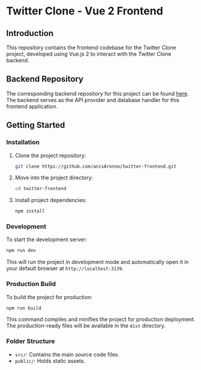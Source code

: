 # Twitter Clone - Vue 2 Frontend

## Introduction

This repository contains the frontend codebase for the Twitter Clone project, developed using Vue.js 2 to interact with the Twitter Clone backend.

## Backend Repository

The corresponding backend repository for this project can be found [here](https://github.com/anisAronno/twitter-backend). The backend serves as the API provider and database handler for this frontend application.

## Getting Started

### Installation

1. Clone the project repository:

   ```bash
   git clone https://github.com/anisAronno/twitter-frontend.git
   ```

2. Move into the project directory:

   ```bash
   cd twitter-frontend
   ```

3. Install project dependencies:

   ```bash
   npm install
   ```

### Development

To start the development server:

```bash
npm run dev
```

This will run the project in development mode and automatically open it in your default browser at `http://localhost:3139`.

### Production Build

To build the project for production:

```bash
npm run build
```

This command compiles and minifies the project for production deployment. The production-ready files will be available in the `dist` directory.

### Folder Structure

- `src/`: Contains the main source code files.
- `public/`: Holds static assets.
